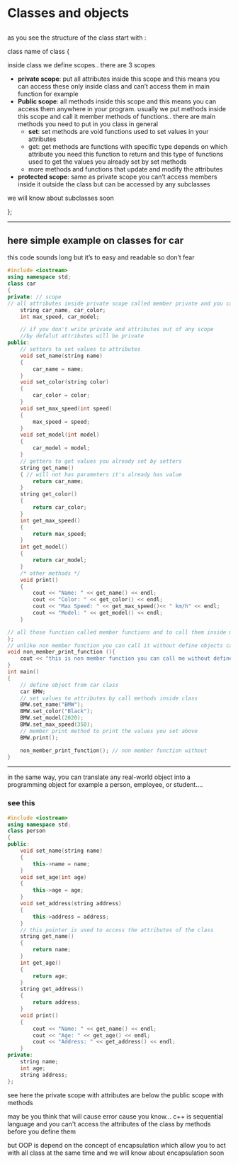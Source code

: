 # Classes and objects

## 

as you see the structure of the class start with :

class name of class {

inside class we define scopes.. there are 3 scopes

- **private scope**: put all attributes inside this scope and this means you can access these only inside class and can’t access them in main function for example
- **Public scope**:  all methods inside this scope and this means you can access them anywhere in your program. usually we put methods inside this scope and call it member methods of functions.. there are main methods you need to put in you class in general
    - **set**: set methods are void functions used to set values in your attributes
    - get: get methods are functions with specific type depends on which attribute you need this function to return and this type of functions used to get the values you already set by set methods
    - more methods and functions that update and modify the attributes
- **protected scope**: same as private scope you can’t access members inside it outside the class but can be accessed by any subclasses

we will know about subclasses soon

};

---

## here simple example on classes for car

this code sounds long but it’s to easy and readable so don’t fear 

```cpp
#include <iostream>
using namespace std;
class car
{
private: // scope 
// all attributes inside private scope called member private and you can access it in this class only
    string car_name, car_color;
    int max_speed, car_model;

    // if you don't write private and attributes out of any scope 
    //by defalut attributes will be private
public:
    // setters to set values to attributes 
    void set_name(string name)
    {
        car_name = name;
    }
    void set_color(string color)
    {
        car_color = color;
    }
    void set_max_speed(int speed)
    {
        max_speed = speed;
    }
    void set_model(int model)
    {
        car_model = model;
    }
    // getters to get values you already set by setters
    string get_name()
    { // will not has parameters it's already has value
        return car_name;
    }
    string get_color()
    {
        return car_color;
    }
    int get_max_speed()
    {
        return max_speed;
    }
    int get_model()
    {
        return car_model;
    }
    /* other methods */
    void print()
    {
        cout << "Name: " << get_name() << endl;
        cout << "Color: " << get_color() << endl;
        cout << "Max Speed: " << get_max_speed()<< " km/h" << endl;
        cout << "Model: " << get_model() << endl;
    }

// all those function called member functions and to call them inside main you need to  define object from this class
};
// unlike non member function you can call it without define objects cause it's out of the class
void non_member_print_function (){
    cout << "this is non member function you can call me without define object" << endl;
}
int main()
{
    // define object from car class 
    car BMW;
    // set values to attributes by call methods inside class
    BMW.set_name("BMW");
    BMW.set_color("Black");
    BMW.set_model(2020);
    BMW.set_max_speed(350);
    // member print method to print the values you set above 
    BMW.print();

    non_member_print_function(); // non member function without 
}
```

---

in the same way, you can translate any real-world object into a programming object for example a person, employee, or student….


### see this 
    
```cpp
#include <iostream> 
using namespace std;
class person
{
public:
    void set_name(string name)
    {
        this->name = name;
    }
    void set_age(int age)
    {
        this->age = age;
    }
    void set_address(string address)
    {
        this->address = address;
    } 
    // this pointer is used to access the attributes of the class
    string get_name()
    {
        return name;
    }
    int get_age()
    {
        return age;
    }
    string get_address()
    {
        return address;
    }
    void print()
    {
        cout << "Name: " << get_name() << endl;
        cout << "Age: " << get_age() << endl;
        cout << "Address: " << get_address() << endl;
    }
private:
    string name;
    int age;
    string address;
};
```
see here the private scope with attributes are below the public scope with methods 

may be you think that will cause error cause you know... c++ is sequential language and you can't access the attributes  of the class by methods before you define them

but OOP is depend on the concept of encapsulation which allow you to act with all class at the same time and we will know about encapsulation soon

